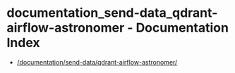 # documentation_send-data_qdrant-airflow-astronomer - Documentation Index

- [/documentation/send-data/qdrant-airflow-astronomer/](./_documentation_send-data_qdrant-airflow-astronomer_.md)
